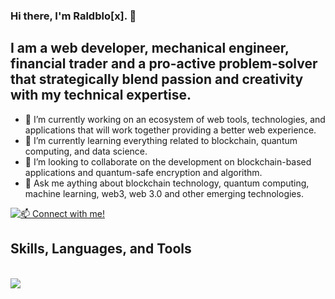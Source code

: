 ### Hi there, I'm Raldblo[x]. 👋

## I am a web developer, mechanical engineer, financial trader and a pro-active problem-solver that strategically blend passion and creativity with my technical expertise.
- 🔭 I’m currently working on an ecosystem of web tools, technologies, and applications that will work together providing a better web experience.
- 🌱 I’m currently learning everything related to blockchain, quantum computing, and data science.
- 👯 I’m looking to collaborate on the development on blockchain-based applications and quantum-safe encryption and algorithm.
- 💬 Ask me aything about blockchain technology, quantum computing, machine learning, web3, web 3.0 and other emerging technologies.

[![📫 Connect with me!](https://skillicons.dev/icons?i=linkedin)](https://www.linkedin.com/in/rald)

<p align="center">
  <h2>Skills, Languages, and Tools</h2> <br/>
  <a href="https://skillicons.dev">
    <img src="https://skillicons.dev/icons?i=html,css,js,react,solidity,kubernetes,rust,nextjs,nodejs,py,pytorch,matlab,figma,styledcomponents,tailwind,ai,blender,visualstudio" />
  </a>
</p>
